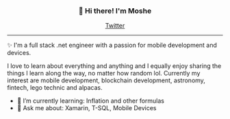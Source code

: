 
<h3 align="center">👋 Hi there! I'm Moshe</h3>
<p align="center">
  <a href="https://twitter.com/OGMXSH">Twitter</a>
</p>

---
✨ I'm a full stack .net engineer with a passion for mobile development and devices. 

I love to learn about everything and anything and I equally enjoy sharing the things I learn along the way, no matter how random lol. Currently my interest are mobile development, blockchain development, astronomy, fintech, lego technic and alpacas.

- 🌱 I’m currently learning: Inflation and other formulas
- 💬 Ask me about: Xamarin, T-SQL, Mobile Devices




